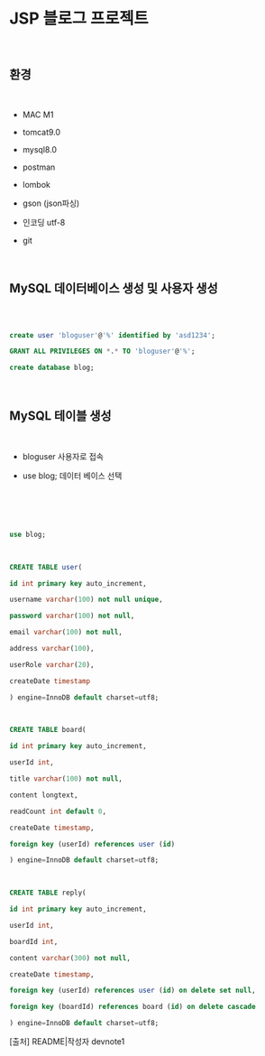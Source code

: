 # JSP 블로그 프로젝트

​

## 환경

​

- MAC M1

- tomcat9.0

- mysql8.0

- postman

- lombok

- gson (json파싱)

- 인코딩 utf-8

- git

​

## MySQL 데이터베이스 생성 및 사용자 생성

​

```sql

create user 'bloguser'@'%' identified by 'asd1234';

GRANT ALL PRIVILEGES ON *.* TO 'bloguser'@'%';

create database blog;

```

​

## MySQL 테이블 생성

​

- bloguser 사용자로 접속

- use blog; 데이터 베이스 선택

​

```sql

​

use blog;

​

CREATE TABLE user(

id int primary key auto_increment,

username varchar(100) not null unique,

password varchar(100) not null,

email varchar(100) not null,

address varchar(100),

userRole varchar(20),

createDate timestamp

) engine=InnoDB default charset=utf8;

​

CREATE TABLE board(

id int primary key auto_increment,

userId int,

title varchar(100) not null,

content longtext,

readCount int default 0,

createDate timestamp,

foreign key (userId) references user (id)

) engine=InnoDB default charset=utf8;

​

CREATE TABLE reply(

id int primary key auto_increment,

userId int,

boardId int,

content varchar(300) not null,

createDate timestamp,

foreign key (userId) references user (id) on delete set null,

foreign key (boardId) references board (id) on delete cascade

) engine=InnoDB default charset=utf8;

```
[출처] README|작성자 devnote1